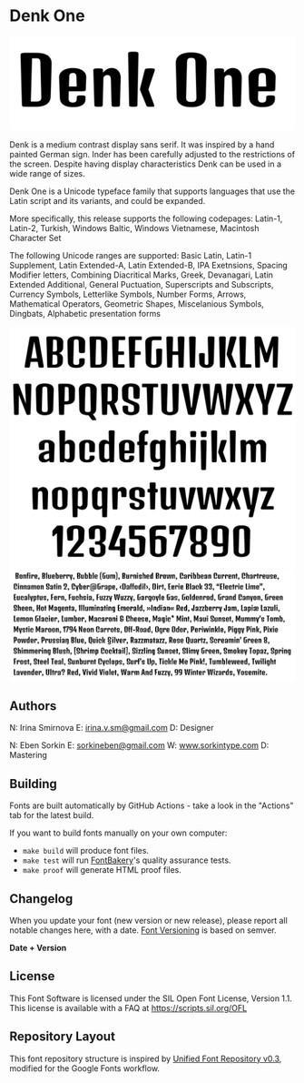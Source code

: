 # Denk One

![Sample Image](documentation/image1.png)

Denk is a medium contrast display sans serif. It was inspired by a hand painted German sign. Inder has been carefully adjusted to the restrictions of the screen. Despite having display characteristics Denk can be used in a wide range of sizes.

Denk One is a Unicode typeface family that supports languages that use the Latin script and its variants, and could be expanded.

More specifically, this release supports the following codepages: 
Latin-1, Latin-2, Turkish, Windows Baltic, Windows Vietnamese, Macintosh Character Set

The following Unicode ranges are supported:
Basic Latin, Latin-1 Supplement, Latin Extended-A, Latin Extended-B, IPA Exetnsions, 
Spacing Modifier letters, Combining Diacritical Marks, Greek, Devanagari, 
Latin Extended Additional, General Puctuation, Superscripts and Subscripts, 
Currency Symbols, Letterlike Symbols, Number Forms, Arrows, Mathematical Operators, 
Geometric Shapes, Miscelanious Symbols, Dingbats, Alphabetic presentation forms

![Sample Image](documentation/image2.png)
![Sample Image](documentation/image3.png)

## Authors

N: Irina Smirnova
E: irina.v.sm@gmail.com
D: Designer

N: Eben Sorkin
E: sorkineben@gmail.com
W: www.sorkintype.com
D: Mastering


## Building

Fonts are built automatically by GitHub Actions - take a look in the "Actions" tab for the latest build.

If you want to build fonts manually on your own computer:

* `make build` will produce font files.
* `make test` will run [FontBakery](https://github.com/googlefonts/fontbakery)'s quality assurance tests.
* `make proof` will generate HTML proof files.


## Changelog

When you update your font (new version or new release), please report all notable changes here, with a date.
[Font Versioning](https://github.com/googlefonts/gf-docs/tree/main/Spec#font-versioning) is based on semver. 


**Date + Version**


## License

This Font Software is licensed under the SIL Open Font License, Version 1.1.
This license is available with a FAQ at
https://scripts.sil.org/OFL

## Repository Layout

This font repository structure is inspired by [Unified Font Repository v0.3](https://github.com/unified-font-repository/Unified-Font-Repository), modified for the Google Fonts workflow.
